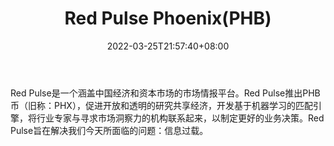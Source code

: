 ﻿---
weight: 
title: "Red Pulse Phoenix(PHB)"
description: "Red Pulse是一个涵盖中国经济和资本市场的市场情报平台"
date: 2022-03-25T21:57:40+08:00
lastmod: 2022-03-25T16:45:40+08:00
draft: false
authors: ["Metabd"]
featuredImage: "red-pulse-phoenixphb.webp"
link: ""
tags: ["数字代币","Red Pulse Phoenix(PHB)"]
categories: ["navigation"]
navigation: ["数字代币"]
lightgallery: true
toc: true
pinned: false
recommend: false
recommend1: false
---
Red Pulse是一个涵盖中国经济和资本市场的市场情报平台。Red Pulse推出PHB币（旧称：PHX），促进开放和透明的研究共享经济，开发基于机器学习的匹配引擎，将行业专家与寻求市场洞察力的机构联系起来，以制定更好的业务决策。Red Pulse旨在解决我们今天所面临的问题：信息过载。
